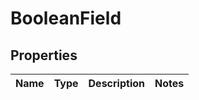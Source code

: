 # BooleanField

## Properties
Name | Type | Description | Notes
------------ | ------------- | ------------- | -------------
